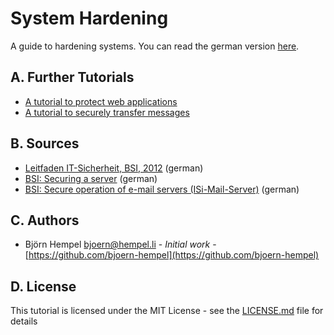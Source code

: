 # System Hardening

A guide to hardening systems. You can read the german version [here](README.de.md).

## A. Further Tutorials

* [A tutorial to protect web applications](https://github.com/friends-of-tutorials/web-application-security)
* [A tutorial to securely transfer messages](https://github.com/friends-of-tutorials/securely-transfer-messages)

## B. Sources

* [Leitfaden IT-Sicherheit, BSI, 2012](https://www.bsi.bund.de/SharedDocs/Downloads/DE/BSI/Grundschutz/Leitfaden/GS-Leitfaden_pdf.pdf?__blob=publicationFile) (german)
* [BSI: Securing a server](https://www.bsi.bund.de/DE/Themen/StandardsKriterien/ISi-Reihe/ISi-Server/server_node.html) (german)
* [BSI: Secure operation of e-mail servers (ISi-Mail-Server)](https://www.bsi.bund.de/DE/Themen/StandardsKriterien/ISi-Reihe/ISi-Mail-Server/mail_server_node.html;jsessionid=C775445C3C19BC3FF7B8BE2F49813BB8.1_cid360) (german)

## C. Authors

* Björn Hempel <bjoern@hempel.li> - _Initial work_ - [https://github.com/bjoern-hempel](https://github.com/bjoern-hempel)

## D. License

This tutorial is licensed under the MIT License - see the [LICENSE.md](/LICENSE.md) file for details
